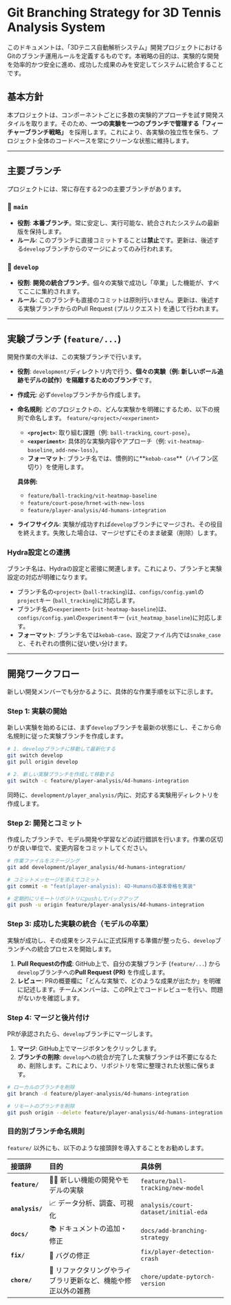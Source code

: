 # Git Branching Strategy for 3D Tennis Analysis System

このドキュメントは、「3Dテニス自動解析システム」開発プロジェクトにおけるGitのブランチ運用ルールを定義するものです。本戦略の目的は、実験的な開発を効率的かつ安全に進め、成功した成果のみを安定してシステムに統合することです。

## 基本方針

本プロジェクトは、コンポーネントごとに多数の実験的アプローチを試す開発スタイルを取ります。そのため、**一つの実験を一つのブランチで管理する「フィーチャーブランチ戦略」** を採用します。これにより、各実験の独立性を保ち、プロジェクト全体のコードベースを常にクリーンな状態に維持します。

---

## 主要ブランチ

プロジェクトには、常に存在する2つの主要ブランチがあります。

### 🌳 `main`

- **役割**: **本番ブランチ**。常に安定し、実行可能な、統合されたシステムの最新版を保持します。
- **ルール**: このブランチに直接コミットすることは**禁止**です。更新は、後述する`develop`ブランチからのマージによってのみ行われます。

### 🌿 `develop`

- **役割**: **開発の統合ブランチ**。個々の実験で成功し「卒業」した機能が、すべてここに集約されます。
- **ルール**: このブランチも直接のコミットは原則行いません。更新は、後述する実験ブランチからのPull Request (プルリクエスト) を通じて行われます。

---

## 実験ブランチ (`feature/...`)

開発作業の大半は、この実験ブランチで行います。

- **役割**: `development/`ディレクトリ内で行う、**個々の実験（例: 新しいボール追跡モデルの試作）を隔離するためのブランチ**です。

- **作成元**: 必ず`develop`ブランチから作成します。

- **命名規則**: どのプロジェクトの、どんな実験かを明確にするため、以下の規則で命名します。
  `feature/<project>/<experiment>`

  - **`<project>`**: 取り組む課題（例: `ball-tracking`, `court-pose`）。
  - **`<experiment>`**: 具体的な実験内容やアプローチ（例: `vit-heatmap-baseline`, `add-new-loss`）。
  - **フォーマット**: ブランチ名では、慣例的に**`kebab-case`**（ハイフン区切り）を使用します。

  **具体例:**

  - `feature/ball-tracking/vit-heatmap-baseline`
  - `feature/court-pose/hrnet-with-new-loss`
  - `feature/player-analysis/4d-humans-integration`

- **ライフサイクル**: 実験が成功すれば`develop`ブランチにマージされ、その役目を終えます。失敗した場合は、マージせずにそのまま破棄（削除）します。

### Hydra設定との連携

ブランチ名は、Hydraの設定と密接に関連します。これにより、ブランチと実験設定の対応が明確になります。

- ブランチ名の`<project>` (`ball-tracking`)は、`configs/config.yaml`の`project`キー (`ball_tracking`)に対応します。
- ブランチ名の`<experiment>` (`vit-heatmap-baseline`)は、`configs/config.yaml`の`experiment`キー (`vit_heatmap_baseline`)に対応します。
- **フォーマット**: ブランチ名では`kebab-case`、設定ファイル内では`snake_case`と、それぞれの慣例に従い使い分けます。

---

## 開発ワークフロー

新しい開発メンバーでも分かるように、具体的な作業手順を以下に示します。

### Step 1: 実験の開始

新しい実験を始めるには、まず`develop`ブランチを最新の状態にし、そこから命名規則に従った実験ブランチを作成します。

```bash
# 1. developブランチに移動して最新化する
git switch develop
git pull origin develop

# 2. 新しい実験ブランチを作成して移動する
git switch -c feature/player-analysis/4d-humans-integration
```

同時に、`development/player_analysis/`内に、対応する実験用ディレクトリを作成します。

### Step 2: 開発とコミット

作成したブランチで、モデル開発や学習などの試行錯誤を行います。作業の区切りが良い単位で、変更内容をコミットしてください。

```bash
# 作業ファイルをステージング
git add development/player_analysis/4d-humans-integration/

# コミットメッセージを添えてコミット
git commit -m "feat(player-analysis): 4D-Humansの基本骨格を実装"

# 定期的にリモートリポジトリにpushしてバックアップ
git push -u origin feature/player-analysis/4d-humans-integration
```

### Step 3: 成功した実験の統合（モデルの卒業）

実験が成功し、その成果をシステムに正式採用する準備が整ったら、`develop`ブランチへの統合プロセスを開始します。

1.  **Pull Requestの作成**:
    GitHub上で、自分の実験ブランチ (`feature/...`) から`develop`ブランチへの**Pull Request (PR)** を作成します。
2.  **レビュー**:
    PRの概要欄に「どんな実験で、どのような成果が出たか」を明確に記述します。チームメンバーは、このPR上でコードレビューを行い、問題がないかを確認します。

### Step 4: マージと後片付け

PRが承認されたら、`develop`ブランチにマージします。

1.  **マージ**: GitHub上でマージボタンをクリックします。
2.  **ブランチの削除**: `develop`への統合が完了した実験ブランチは不要になるため、削除します。これにより、リポジトリを常に整理された状態に保ちます。

<!-- end list -->

```bash
# ローカルのブランチを削除
git branch -d feature/player-analysis/4d-humans-integration

# リモートのブランチを削除
git push origin --delete feature/player-analysis/4d-humans-integration
```

### 目的別ブランチ命名規則

`feature/` 以外にも、以下のような接頭辞を導入することをお勧めします。

| 接頭辞          | 目的                                                          | 具体例                               |
| :-------------- | :------------------------------------------------------------ | :----------------------------------- |
| **`feature/`**  | 👨‍🔬 新しい機能の開発やモデルの実験                             | `feature/ball-tracking/new-model`    |
| **`analysis/`** | 📈 データ分析、調査、可視化                                   | `analysis/court-dataset/initial-eda` |
| **`docs/`**     | 📚 ドキュメントの追加・修正                                   | `docs/add-branching-strategy`        |
| **`fix/`**      | 🐛 バグの修正                                                 | `fix/player-detection-crash`         |
| **`chore/`**    | 🧹 リファクタリングやライブラリ更新など、機能や修正以外の雑務 | `chore/update-pytorch-version`       |
